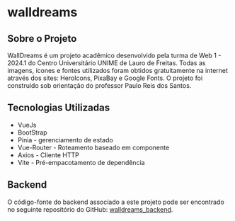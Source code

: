 # walldreams

## Sobre o Projeto
WallDreams é um projeto acadêmico desenvolvido pela turma de Web 1 - 2024.1 do Centro Universitário UNIME de Lauro de Freitas. 
Todas as imagens, ícones e fontes utilizados foram obtidos gratuitamente na internet através dos sites: HeroIcons, PixaBay e Google Fonts.
O projeto foi construído sob orientação do professor Paulo Reis dos Santos.

## Tecnologias Utilizadas
- VueJs
- BootStrap
- Pinia - gerenciamento de estado
- Vue-Router - Roteamento baseado em componente
- Axios -  Cliente HTTP 
- Vite -  Pré-empacotamento de dependência

## Backend
O código-fonte do backend associado a este projeto pode ser encontrado no seguinte repositório do GitHub: [walldreams_backend](https://github.com/louiseugenes/walldreams_backend).
